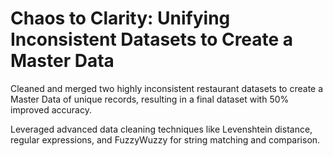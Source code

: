 # Chaos to Clarity: Unifying Inconsistent Datasets to Create a Master Data

Cleaned and merged two highly inconsistent restaurant datasets to create a Master Data of unique records, resulting in a final dataset with 50% improved accuracy.

Leveraged advanced data cleaning techniques like Levenshtein distance, regular expressions, and FuzzyWuzzy for string matching and comparison.  
